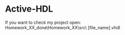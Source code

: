 # Active-HDL
If you want to check my project open:
Homework_XX_done\Homework_XX\src\ [file_name].vhdl
